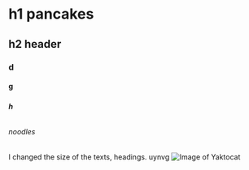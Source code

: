 # h1 pancakes
## h2 header
### <h3> d
#### <h4>  g
##### <h5> h
###### <h6> noodles
I changed the size of the texts, headings.
uynvg
![Image of Yaktocat](https://octodex.github.com/images/yaktocat.png)
